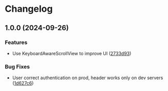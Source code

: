 # Changelog

## 1.0.0 (2024-09-26)


### Features

* Use KeyboardAwareScrollView to improve UI ([2733d93](https://github.com/openfoodfacts/openfoodfacts-react-native/commit/2733d93ed247ee96f1e674d2dd0bf7921a459179))


### Bug Fixes

* User correct authentication on prod, header works only on dev servers ([1d627c6](https://github.com/openfoodfacts/openfoodfacts-react-native/commit/1d627c6d1eb3f84ad87a5bb6f6ad7935aa2b64ec))


